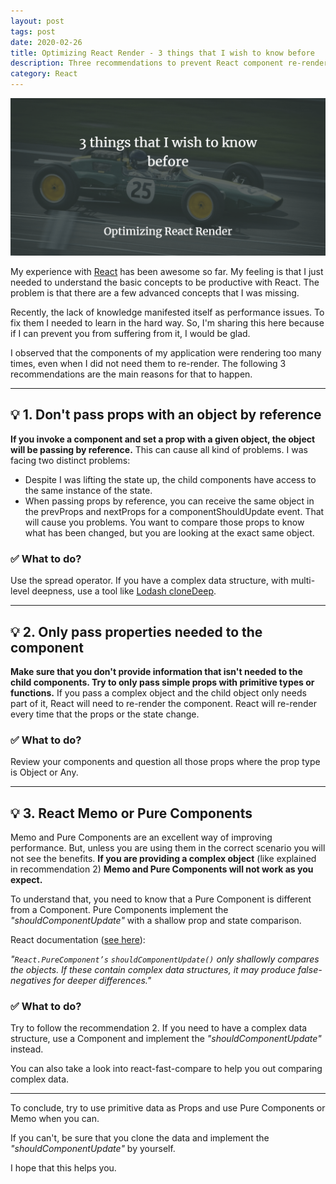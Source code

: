 ```yaml
---
layout: post
tags: post
date: 2020-02-26
title: Optimizing React Render - 3 things that I wish to know before
description: Three recommendations to prevent React component re-render and improve performance.
category: React
---
```


![Optimizing React Render - 3 things that I wish to know before](/images/optimizing-react-render-3-things-that-i-wish-to-know-before.png)

My experience with [React](https://reactjs.org/) has been awesome so far. My feeling is that I just needed to understand the basic concepts to be productive with React. The problem is that there are a few advanced concepts that I was missing.

Recently, the lack of knowledge manifested itself as performance issues. To fix them I needed to learn in the hard way. So, I'm sharing this here because if I can prevent you from suffering from it, I would be glad.

I observed that the components of my application were rendering too many times, even when I did not need them to re-render. The following 3 recommendations are the main reasons for that to happen.

---

## 💡 1. Don't pass props with an object by reference

**If you invoke a component and set a prop with a given object, the object will be passing by reference.** This can cause all kind of problems. I was facing two distinct problems:

- Despite I was lifting the state up, the child components have access to the same instance of the state.
- When passing props by reference, you can receive the same object in the prevProps and nextProps for a componentShouldUpdate event. That will cause you problems. You want to compare those props to know what has been changed, but you are looking at the exact same object.

### ✅ What to do?

Use the spread operator. If you have a complex data structure, with multi-level deepness, use a tool like [Lodash cloneDeep](https://lodash.com/docs/#cloneDeep).

---

## 💡 2. Only pass properties needed to the component

**Make sure that you don't provide information that isn't needed to the child components. Try to only pass simple props with primitive types or functions.** If you pass a complex object and the child object only needs part of it, React will need to re-render the component. React will re-render every time that the props or the state change.

### ✅ What to do?

Review your components and question all those props where the prop type is Object or Any.

---

## 💡 3. React Memo or Pure Components

Memo and Pure Components are an excellent way of improving performance. But, unless you are using them in the correct scenario you will not see the benefits. **If you are providing a complex object** (like explained in recommendation 2) **Memo and Pure Components will not work as you expect.**

To understand that, you need to know that a Pure Component is different from a Component. Pure Components implement the _"shouldComponentUpdate"_ with a shallow prop and state comparison.

React documentation ([see here](https://reactjs.org/docs/react-api.html#reactpurecomponent)):

_"`React.PureComponent’s` `shouldComponentUpdate()` only shallowly compares the objects. If these contain complex data structures, it may produce false-negatives for deeper differences."_

### ✅ What to do?

Try to follow the recommendation 2. If you need to have a complex data structure, use a Component and implement the _"shouldComponentUpdate"_ instead.

You can also take a look into react-fast-compare to help you out comparing complex data.

---

To conclude, try to use primitive data as Props and use Pure Components or Memo when you can.

If you can't, be sure that you clone the data and implement the _"shouldComponentUpdate"_ by yourself.

I hope that this helps you.
